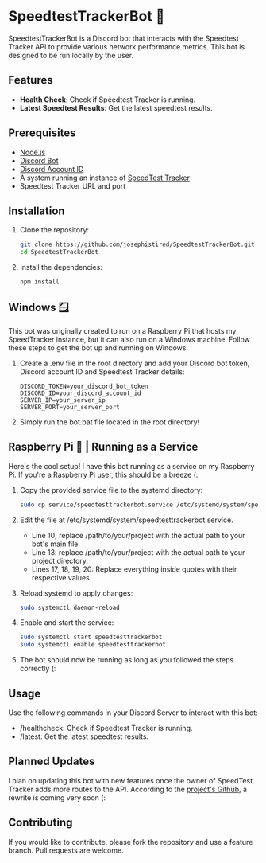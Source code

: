 # SpeedtestTrackerBot 🚄

SpeedtestTrackerBot is a Discord bot that interacts with the Speedtest Tracker API to provide various network performance metrics. This bot is designed to be run locally by the user.

## Features

- **Health Check**: Check if Speedtest Tracker is running.
- **Latest Speedtest Results**: Get the latest speedtest results.

## Prerequisites

- [Node.js](https://nodejs.org/)
- [Discord Bot](https://discord.com/developers/applications)
- [Discord Account ID](https://support.discord.com/hc/en-us/articles/206346498-Where-can-I-find-my-User-Server-Message-ID#h_01HRSTXPS5H5D7JBY2QKKPVKNA)
- A system running an instance of [SpeedTest Tracker](https://github.com/alexjustesen/speedtest-tracker)
- Speedtest Tracker URL and port

## Installation

1. Clone the repository:

   ```sh
   git clone https://github.com/josephistired/SpeedtestTrackerBot.git
   cd SpeedtestTrackerBot

2. Install the dependencies:

   ```sh
   npm install

## Windows 🪟
  
This bot was originally created to run on a Raspberry Pi that hosts my SpeedTracker instance, but it can also run on a Windows machine. Follow these steps to get the bot up and running on Windows.

1. Create a .env file in the root directory and add your Discord bot token, Discord account ID and Speedtest Tracker details:

   ```env
   DISCORD_TOKEN=your_discord_bot_token
   DISCORD_ID=your_discord_account_id
   SERVER_IP=your_server_ip
   SERVER_PORT=your_server_port

2. Simply run the bot.bat file located in the root directory!

## Raspberry Pi 🐧 | Running as a Service

Here's the cool setup! I have this bot running as a service on my Raspberry Pi. If you're a Raspberry Pi user, this should be a breeze (:

1. Copy the provided service file to the systemd directory:

   ```sh
   sudo cp service/speedtesttrackerbot.service /etc/systemd/system/speedtesttrackerbot.service

2. Edit the file at /etc/systemd/system/speedtesttrackerbot.service. 

   - Line 10; replace /path/to/your/project with the actual path to your bot's main file.
   - Line 13: replace /path/to/your/project with the actual path to your project directory.
   - Lines 17, 18, 19, 20: Replace everything inside quotes with their respective values.

3. Reload systemd to apply changes:

   ```sh
   sudo systemctl daemon-reload

4. Enable and start the service:

   ```sh
   sudo systemctl start speedtesttrackerbot
   sudo systemctl enable speedtesttrackerbot

5. The bot should now be running as long as you followed the steps correctly (:

## Usage 

Use the following commands in your Discord Server to interact with this bot:

- /healthcheck: Check if Speedtest Tracker is running.
- /latest: Get the latest speedtest results.

## Planned Updates

I plan on updating this bot with new features once the owner of SpeedTest Tracker adds more routes to the API. According to the [project's Github](https://github.com/alexjustesen/speedtest-tracker), a rewrite is coming very soon (:

## Contributing
If you would like to contribute, please fork the repository and use a feature branch. Pull requests are welcome.
